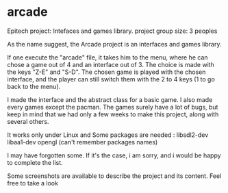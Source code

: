 # arcade
Epitech project: Intefaces and games library.
project group size: 3 peoples

As the name suggest, the Arcade project is an interfaces and games library.

If one execute the "arcade" file, it takes him to the menu, where he can chose a game out of 4 and an interface out of 3.
The choice is made with the keys "Z-E" and "S-D".
The chosen game is played with the chosen interface, and the player can still switch them with the 2 to 4 keys (1 to go back to the menu).

I made the interface and the abstract class for a basic game.
I also made every games except the pacman.
The games surely have a lot of bugs, but keep in mind that we had only a few weeks to make this project, along with several others.

It works only under Linux and Some packages are needed :
libsdl2-dev
libaa1-dev
opengl (can't remember packages names)

I may have forgotten some. If it's the case, i am sorry, and i would be happy to complete the list.

Some screenshots are available to describe the project and its content. Feel free to take a look

